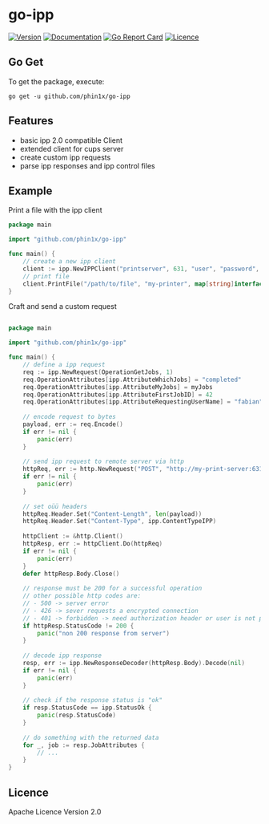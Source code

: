 # go-ipp

[![Version](https://img.shields.io/github/release-pre/phin1x/go-ipp.svg)](https://github.com/phin1x/go-ipp/releases/tag/v1.4.3)
[![Documentation](https://img.shields.io/badge/go.dev-reference-007d9c?logo=go&logoColor=white)](https://pkg.go.dev/github.com/phin1x/go-ipp?tab=doc)
[![Go Report Card](https://goreportcard.com/badge/github.com/phin1x/go-ipp)](https://goreportcard.com/report/github.com/phin1x/go-ipp)
[![Licence](https://img.shields.io/github/license/phin1x/go-ipp.svg)](https://github.com/phin1x/go-ipp/blob/master/LICENSE)

## Go Get

To get the package, execute:
```
go get -u github.com/phin1x/go-ipp
```

## Features

* basic ipp 2.0 compatible Client
* extended client for cups server
* create custom ipp requests
* parse ipp responses and ipp control files

## Example

Print a file with the ipp client
```go
package main

import "github.com/phin1x/go-ipp"

func main() {
    // create a new ipp client
    client := ipp.NewIPPClient("printserver", 631, "user", "password", true)
    // print file
    client.PrintFile("/path/to/file", "my-printer", map[string]interface{}{})
}
```

Craft and send a custom request
```go

package main

import "github.com/phin1x/go-ipp"

func main() {             
    // define a ipp request
    req := ipp.NewRequest(OperationGetJobs, 1)
    req.OperationAttributes[ipp.AttributeWhichJobs] = "completed"
    req.OperationAttributes[ipp.AttributeMyJobs] = myJobs
    req.OperationAttributes[ipp.AttributeFirstJobID] = 42
    req.OperationAttributes[ipp.AttributeRequestingUserName] = "fabian"
    
    // encode request to bytes
    payload, err := req.Encode()
    if err != nil {
        panic(err)
    }
    
    // send ipp request to remote server via http
    httpReq, err := http.NewRequest("POST", "http://my-print-server:631/printers/my-printer", bytes.NewBuffer(payload))
    if err != nil {
        panic(err)
    }
    
    // set oüü headers
    httpReq.Header.Set("Content-Length", len(payload))
    httpReq.Header.Set("Content-Type", ipp.ContentTypeIPP)
    
    httpClient := &http.Client()
    httpResp, err := httpClient.Do(httpReq)
    if err != nil {
        panic(err)
    }
    defer httpResp.Body.Close()
    
    // response must be 200 for a successful operation
    // other possible http codes are: 
    // - 500 -> server error
    // - 426 -> sever requests a encrypted connection
    // - 401 -> forbidden -> need authorization header or user is not permitted
    if httpResp.StatusCode != 200 {
        panic("non 200 response from server")
    }
    
    // decode ipp response
    resp, err := ipp.NewResponseDecoder(httpResp.Body).Decode(nil)
    if err != nil {
        panic(err)
    }
    
    // check if the response status is "ok"
    if resp.StatusCode == ipp.StatusOk {
        panic(resp.StatusCode)
    }
    
    // do something with the returned data
    for _, job := resp.JobAttributes {
        // ...
    }
}
```

## Licence

Apache Licence Version 2.0

